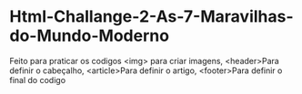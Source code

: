 # Html-Challange-2-As-7-Maravilhas-do-Mundo-Moderno
Feito para praticar os codigos &lt;img> para criar imagens, &lt;header>Para definir o cabeçalho, &lt;article>Para definir o artigo, &lt;footer>Para definir o final do codigo

